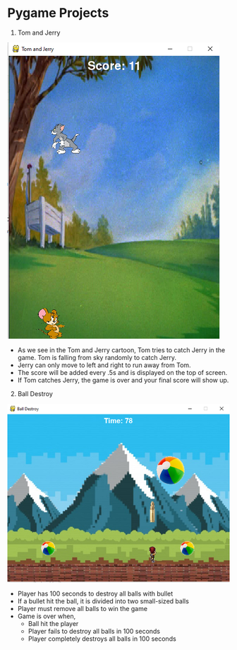 # Pygame Projects
1. Tom and Jerry

<img src="readme_images/tom_and_jerry.png" >

  - As we see in the Tom and Jerry cartoon, Tom tries to catch Jerry in the game. Tom is falling from sky randomly to catch Jerry.
  - Jerry can only move to left and right to run away from Tom.
  - The score will be added every .5s and is displayed on the top of screen.
  - If Tom catches Jerry, the game is over and your final score will show up.
  
2. Ball Destroy

<img src="readme_images/ball_destroy.png" >

  - Player has 100 seconds to destroy all balls with bullet
  - If a bullet hit the ball, it is divided into two small-sized balls
  - Player must remove all balls to win the game
  - Game is over when,
      - Ball hit the player
      - Player fails to destroy all balls in 100 seconds
      - Player completely destroys all balls in 100 seconds
